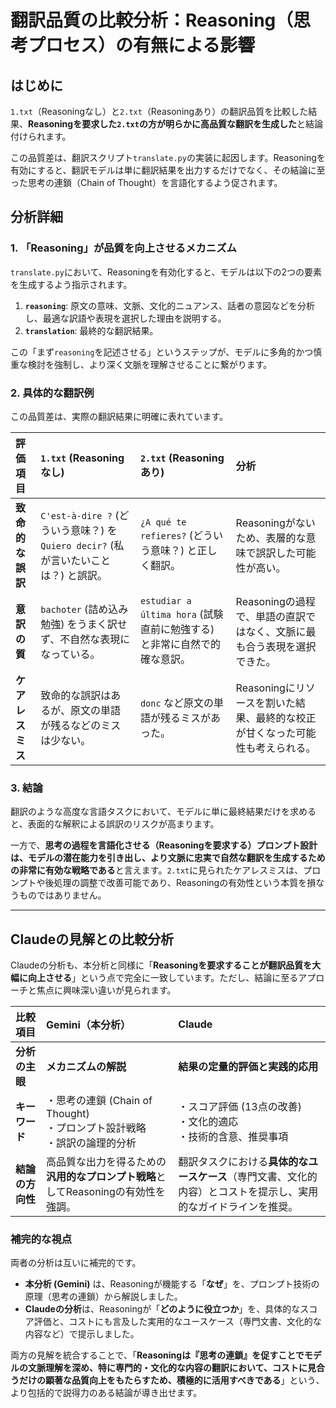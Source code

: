 # 翻訳品質の比較分析：Reasoning（思考プロセス）の有無による影響

## はじめに

`1.txt`（Reasoningなし）と`2.txt`（Reasoningあり）の翻訳品質を比較した結果、**Reasoningを要求した`2.txt`の方が明らかに高品質な翻訳を生成した**と結論付けられます。

この品質差は、翻訳スクリプト`translate.py`の実装に起因します。Reasoningを有効にすると、翻訳モデルは単に翻訳結果を出力するだけでなく、その結論に至った思考の連鎖（Chain of Thought）を言語化するよう促されます。

## 分析詳細

### 1. 「Reasoning」が品質を向上させるメカニズム

`translate.py`において、Reasoningを有効化すると、モデルは以下の2つの要素を生成するよう指示されます。

1.  **`reasoning`**: 原文の意味、文脈、文化的ニュアンス、話者の意図などを分析し、最適な訳語や表現を選択した理由を説明する。
2.  **`translation`**: 最終的な翻訳結果。

この「まず`reasoning`を記述させる」というステップが、モデルに多角的かつ慎重な検討を強制し、より深く文脈を理解させることに繋がります。

### 2. 具体的な翻訳例

この品質差は、実際の翻訳結果に明確に表れています。

| 評価項目 | `1.txt` (Reasoningなし) | `2.txt` (Reasoningあり) | 分析 |
| :--- | :--- | :--- | :--- |
| **致命的な誤訳** | `C'est-à-dire ?` (どういう意味？) を `Quiero decir?` (私が言いたいことは？) と誤訳。 | `¿A qué te refieres?` (どういう意味？) と正しく翻訳。 | Reasoningがないため、表層的な意味で誤訳した可能性が高い。 |
| **意訳の質** | `bachoter` (詰め込み勉強) をうまく訳せず、不自然な表現になっている。 | `estudiar a última hora` (試験直前に勉強する) と非常に自然で的確な意訳。 | Reasoningの過程で、単語の直訳ではなく、文脈に最も合う表現を選択できた。 |
| **ケアレスミス** | 致命的な誤訳はあるが、原文の単語が残るなどのミスは少ない。 | `donc` など原文の単語が残るミスがあった。 | Reasoningにリソースを割いた結果、最終的な校正が甘くなった可能性も考えられる。 |

### 3. 結論

翻訳のような高度な言語タスクにおいて、モデルに単に最終結果だけを求めると、表面的な解釈による誤訳のリスクが高まります。

一方で、**思考の過程を言語化させる（Reasoningを要求する）プロンプト設計は、モデルの潜在能力を引き出し、より文脈に忠実で自然な翻訳を生成するための非常に有効な戦略である**と言えます。`2.txt`に見られたケアレスミスは、プロンプトや後処理の調整で改善可能であり、Reasoningの有効性という本質を損なうものではありません。

---

## Claudeの見解との比較分析

Claudeの分析も、本分析と同様に「**Reasoningを要求することが翻訳品質を大幅に向上させる**」という点で完全に一致しています。ただし、結論に至るアプローチと焦点に興味深い違いが見られます。

| 比較項目 | Gemini（本分析） | Claude |
| :--- | :--- | :--- |
| **分析の主眼** | **メカニズムの解説** | **結果の定量的評価と実践的応用** |
| **キーワード** | ・思考の連鎖 (Chain of Thought)<br>・プロンプト設計戦略<br>・誤訳の論理的分析 | ・スコア評価 (13点の改善)<br>・文化的適応<br>・技術的含意、推奨事項 |
| **結論の方向性** | 高品質な出力を得るための**汎用的なプロンプト戦略**としてReasoningの有効性を強調。 | 翻訳タスクにおける**具体的なユースケース**（専門文書、文化的内容）とコストを提示し、実用的なガイドラインを推奨。 |

### 補完的な視点

両者の分析は互いに補完的です。
*   **本分析 (Gemini)** は、Reasoningが機能する「**なぜ**」を、プロンプト技術の原理（思考の連鎖）から解説しました。
*   **Claudeの分析**は、Reasoningが「**どのように役立つか**」を、具体的なスコア評価と、コストにも言及した実用的なユースケース（専門文書、文化的な内容など）で提示しました。

両方の見解を統合することで、「**Reasoningは『思考の連鎖』を促すことでモデルの文脈理解を深め、特に専門的・文化的な内容の翻訳において、コストに見合うだけの顕著な品質向上をもたらすため、積極的に活用すべきである**」という、より包括的で説得力のある結論が導き出せます。